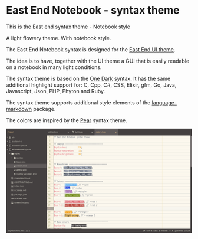 # East End Notebook - syntax theme

This is the East end syntax theme - Notebook style

A light flowery theme. With notebook style.

The East End Notebook syntax is designed for the [East End UI theme](https://atom.io/themes/east-end-ui).

The idea is to have, together with the UI theme a GUI that is easily readable on a notebook in many light conditions.

The syntax theme is based on the [One Dark](https://atom.io/themes/one-dark-syntax) syntax.
It has the same additional highlight support for:
C, Cpp, C#, CSS, Elixir, gfm, Go, Java, Javascript, Json, PHP, Phyton and Ruby.

The syntax theme supports additional style elements of the [language-markdown](https://atom.io/packages/language-markdown) package.

The colors are inspired by the [Pear](https://github.com/Niishi/pear-syntax) syntax theme.

![](https://github.com/MarcusE1W/eastend-notebook-syntax/raw/master/screen2-sy.png)
